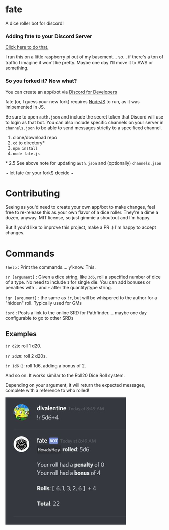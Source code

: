 # fate
A dice roller bot for discord! 

### Adding fate to your Discord Server
[Click here to do that.](https://discordapp.com/api/oauth2/authorize?client_id=548192715129749544&permissions=7168&scope=bot)

I run this on a little raspberry pi out of my basement... so... if there's a ton of traffic I imagine it won't be pretty. Maybe one day I'll move it to AWS or something.

### So you forked it? Now what?
You can create an app/bot via [Discord for Developers](https://discordapp.com/developers/applications/)

fate (or, I guess your new fork) requires [NodeJS](https://nodejs.org/) to run, as it was imlpemented in JS.

Be sure to open `auth.json` and include the secret token that Discord will use to login as that bot. You can also include specific channels on your server in `channels.json` to be able to send messages strictly to a specificed channel.

1. clone/download repo
2. `cd` to directory*
3. `npm install`
4. `node fate.js` 

\* 2.5 See above note for updating `auth.json` and (optionally) `channels.json`

~ let fate (or your fork!) decide ~

# Contributing
Seeing as you'd need to create your own app/bot to make changes, feel free to re-release this as your own flavor of a dice roller. They're a dime a dozen, anyway. MIT license, so just gimmie a shoutout and I'm happy. 

But if you'd like to improve this project, make a PR :) I'm happy to accept changes.

# Commands
`!help` : Print the commands.... y'know. This.

`!r [argument]` : Given a dice string, like `3d6`, roll a specified number of dice of a type. No need to include `1` for single die. You can add bonuses or penalties with `-` and `+` after the quantity/type string.

`!gr [argument]` : the same as `!r`, but will be whispered to the author for a "hidden" roll. Typically used for GMs

`!srd` : Posts a link to the online SRD for Pathfinder.... maybe one day configurable to go to other SRDs

## Examples 
`!r d20`: roll 1 d20.

`!r 2d20`: roll 2 d20s.

`!r 1d6+2`: roll 1d6, adding a bonus of 2.

And so on. It works similar to the Roll20 Dice Roll system.

Depending on your argument, it will return the expected messages, complete with a reference to who rolled!

![example output](https://raw.githubusercontent.com/DLvalentine/fate/master/example.JPG)
